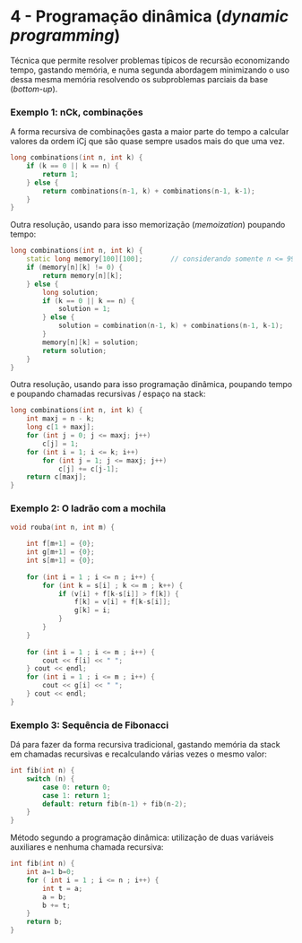 # 4 - Programação dinâmica (*dynamic programming*)

Técnica que permite resolver problemas típicos de recursão economizando tempo, gastando memória, e numa segunda abordagem minimizando o uso dessa mesma memória resolvendo os subproblemas parciais da base (*bottom-up*).

### Exemplo 1: nCk, combinações

A forma recursiva de combinações gasta a maior parte do tempo a calcular valores da ordem iCj que são quase sempre usados mais do que uma vez.

```c++
long combinations(int n, int k) {
    if (k == 0 || k == n) {
        return 1;
    } else {
        return combinations(n-1, k) + combinations(n-1, k-1);
    }
}
```

Outra resolução, usando para isso memorização (*memoization*) poupando tempo:

```c++
long combinations(int n, int k) {
    static long memory[100][100];       // considerando somente n <= 99
    if (memory[n][k] != 0) {
        return memory[n][k];
    } else {
        long solution;
        if (k == 0 || k == n) {
            solution = 1;
        } else {
            solution = combination(n-1, k) + combinations(n-1, k-1);
        }
        memory[n][k] = solution;
        return solution;
    }
}
```

Outra resolução, usando para isso programação dinâmica, poupando tempo e poupando chamadas recursivas / espaço na stack:

```c++
long combinations(int n, int k) {
    int maxj = n - k;
    long c[1 + maxj];
    for (int j = 0; j <= maxj; j++)
        c[j] = 1;
    for (int i = 1; i <= k; i++)
        for (int j = 1; j <= maxj; j++)
            c[j] += c[j-1];
    return c[maxj];
}
```

### Exemplo 2: O ladrão com a mochila

```c++
void rouba(int n, int m) {
    
    int f[m+1] = {0};
    int g[m+1] = {0};
    int s[m+1] = {0};
    
    for (int i = 1 ; i <= n ; i++) {
        for (int k = s[i] ; k <= m ; k++) {
            if (v[i] + f[k-s[i]] > f[k]) {
                f[k] = v[i] + f[k-s[i]];
                g[k] = i;
            }
        }
    }
    
    for (int i = 1 ; i <= m ; i++) {
        cout << f[i] << " ";
    } cout << endl;
    for (int i = 1 ; i <= m ; i++) {
        cout << g[i] << " ";
    } cout << endl;
}
```

### Exemplo 3: Sequência de Fibonacci

Dá para fazer da forma recursiva tradicional, gastando memória da stack em chamadas recursivas e recalculando várias vezes o mesmo valor:

```c++
int fib(int n) {
    switch (n) {
        case 0: return 0;
        case 1: return 1;
        default: return fib(n-1) + fib(n-2);
    }
}
```

Método segundo a programação dinâmica: utilização de duas variáveis auxiliares e nenhuma chamada recursiva:

```c++
int fib(int n) {
    int a=1 b=0;
    for ( int i = 1 ; i <= n ; i++) { 
        int t = a; 
        a = b; 
        b += t;
    } 
    return b;
}
```